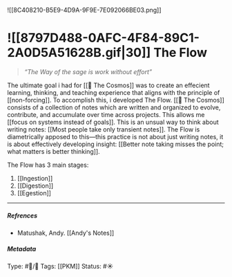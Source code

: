 ![[8C408210-B5E9-4D9A-9F9E-7E092066BE03.png]]
# ![[8797D488-0AFC-4F84-89C1-2A0D5A51628B.gif|30]] The Flow

> _“The Way of the sage is work without effort”_

The ultimate goal i had for [[🔮 The Cosmos]] was to create an effecient learning, thinking, and teaching experience that aligns with the principle of [[non-forcing]]. To accomplish this, i developed The Flow. [[🔮 The Cosmos]] consists of a collection of notes which are written and organized to evolve, contribute, and accumulate over time across projects. This allows me [[focus on systems instead of goals]]. This is an unsual way to think about writing notes: [[Most people take only transient notes]]. The Flow is diametrically apposed to this—this practice is not about just writing notes, it is about effectively developing insight: [[Better note taking misses the point; what matters is better thinking]]. 

The Flow has 3 main stages:

1. [[Ingestion]]
2. [[Digestion]]
3. [[Egestion]]

___

##### Refrences

- Matushak, Andy. [[Andy's Notes]] 

##### Metadata

Type: #🔵/🔵 
Tags: [[PKM]]
Status: #☀️ 